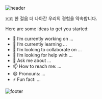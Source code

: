 ![header](https://capsule-render.vercel.app/api?type=slice&color=gradient&height=300&section=header&text=hi&fontSize=90)

🇰🇷 한 걸음 더 나아간 우리의 경험을 약속합니다.
<!--
**K-moovie/K-moovie** is a ✨ _special_ ✨ repository because its `README.md` (this file) appears on your GitHub profile. -->

Here are some ideas to get you started:

- 🔭 I’m currently working on ...
- 🌱 I’m currently learning ...
- 👯 I’m looking to collaborate on ...
- 🤔 I’m looking for help with ...
- 💬 Ask me about ...
- 📫 How to reach me: ...
- 😄 Pronouns: ...
- ⚡ Fun fact: ...

![footer](https://capsule-render.vercel.app/api?type=slice&color=gradient&height=300&section=footer)
